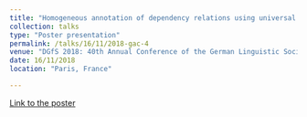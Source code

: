 ```yaml
---
title: "Homogeneous annotation of dependency relations using universal dependencies (UD): The case of P-drop in Persian"
collection: talks
type: "Poster presentation"
permalink: /talks/16/11/2018-gac-4
venue: "DGfS 2018: 40th Annual Conference of the German Linguistic Society"
date: 16/11/2018
location: "Paris, France"

---
```


[Link to the poster](https://github.com/fsame/fsame.github.io/blob/master/files/Same_2018_Homogeneous_annotation_dependency.pdf)
